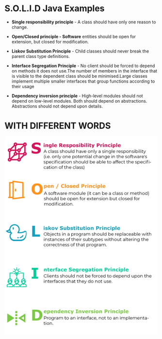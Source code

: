 # S.O.L.I.D Java Examples

* **Single responsibility principle** - A class should have only one reason to change.

* **Open/Closed principle - Software** entities should be open for extension, but closed for modification.

* **Liskov Substitution Principle** - Child classes should never break the parent class type definitions.

* **Interface Segregation Principle** - No client should be forced to depend on methods it does not use.The number of members in the interface that is visible to the dependent class should be minimised.Large classes implement multiple smaller interfaces that group functions according to their usage

* **Dependency inversion principle** - High-level modules should not depend on low-level modules. Both should depend on abstractions. Abstractions should not depend upon details.


# WITH DIFFERENT WORDS

![alt text](https://github.com/tadakoglu/solid-principles/blob/master/S.O.L.I.D.png)
